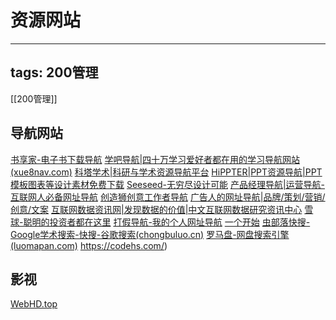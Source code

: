 # 资源网站
---
tags: 200管理
---
[[200管理]]
## 导航网站
[书享家-电子书下载导航](http://shuxiangjia.cn/)
[学吧导航|四十万学习爱好者都在用的学习导航网站(xue8nav.com)](https://www.xue8nav.com/)
[科塔学术|科研与学术资源导航平台](https://www.sciping.com/)
[HiPPTER|PPT资源导航|PPT模板图表等设计素材免费下载](https://www.hippter.com/)
[Seeseed-无穷尽设计可能](https://www.seeseed.com/)
[产品经理导航|运营导航-互联网人必备网址导航](https://www.pmbaobao.com/)
[创造狮创意工作者导航](http://www.chuangzaoshi.com/)
[广告人的网址导航|品牌/策划/营销/创意/文案](https://www.addog.vip/)
[互联网数据资讯网|发现数据的价值|中文互联网数据研究资讯中心](http://www.199it.com/)
[雪球-聪明的投资者都在这里](https://xueqiu.com/)
[打假导航-我的个人网址导航](http://www.dajiadaohang.com/)
[一个开始](https://aur.one/)
[虫部落快搜-Google学术搜索-快搜-谷歌搜索(chongbuluo.cn)](http://www.chongbuluo.cn/)
[罗马盘-网盘搜索引擎(luomapan.com)](https://www.luomapan.com/#/)
https://codehs.com/)
## 影视
[WebHD.top](https://webhd.top/)
